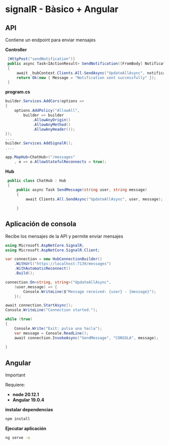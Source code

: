 # signalR - Bàsico + Angular
## API 
Contiene un endpoint para enviar mensajes

**Controller**
````c#
 [HttpPost("sendNotification")]
 public async Task<IActionResult> SendNotification([FromBody] Notification notification)
 {
     await _hubContext.Clients.All.SendAsync("UpdateAllAsync", notification.User, notification.Message);
     return Ok(new { Message = "Notification sent successfully" });
 }
````

**program.cs**
````c#
builder.Services.AddCors(options =>
{
    options.AddPolicy("AllowAll",
        builder => builder
            .AllowAnyOrigin()
            .AllowAnyMethod()
            .AllowAnyHeader());
});
....
builder.Services.AddSignalR();
....

app.MapHub<ChatHub>("/messages"
    , o => o.AllowStatefulReconnects = true);
````

**Hub**
````c#
 public class ChatHub : Hub
 {
     public async Task SendMessage(string user, string message)
     {
         await Clients.All.SendAsync("UpdateAllAsync", user, message);

     }
````



## Aplicación de consola
Recibe los mensajes de la API y permite enviar mensajes
````c#
using Microsoft.AspNetCore.SignalR;
using Microsoft.AspNetCore.SignalR.Client;

var connection = new HubConnectionBuilder()
    .WithUrl("https://localhost:7139/messages")
    .WithAutomaticReconnect()
    .Build();

connection.On<string, string>("UpdateAllAsync",
    (user,message) => {
        Console.WriteLine($"Message received: {user} - {message}");
    });

await connection.StartAsync();
Console.WriteLine("Connection started.");

while (true)
{
    Console.Write("Exit: pulsa una tecla");
    var message = Console.ReadLine();
    await connection.InvokeAsync("SendMessage", "CONSOLA", message);
    
}

````

## Angular
>[!IMPORTANT]  
>Requiere:
>*  **node 20.12.1**
>*  **Angular 19.0.4**

**instalar dependencias**
````bash
npm install
````
**Ejecutar aplicación**
````bash
ng serve -o
````

